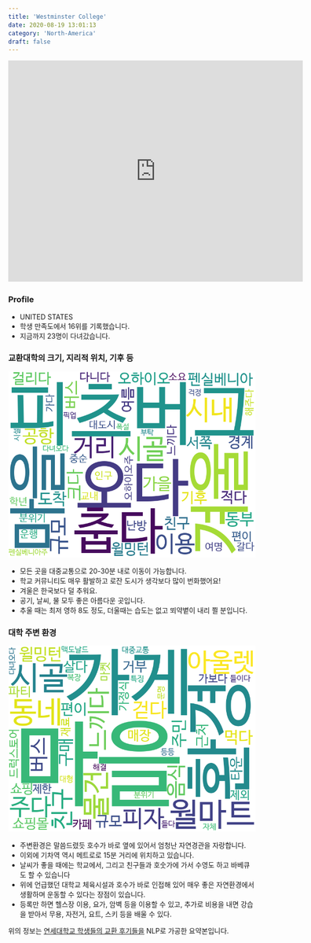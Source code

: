 ```yaml
---
title: 'Westminster College'
date: 2020-08-19 13:01:13
category: 'North-America'
draft: false
---
```


<iframe
width="600"
height="450"
frameborder="0" style="border:0"
src="https://www.google.com/maps/embed/v1/place?key=AIzaSyC9e1AME-pVmWC4hBpFdu5S4dKzyepa3HQ&q=Westminster+College&center=40.7322206,-111.8549815&zoom=14" allowfullscreen>
</iframe>

### Profile

* UNITED STATES
* 학생 만족도에서 16위를 기록했습니다.
* 지금까지 23명이 다녀갔습니다. 

### 교환대학의 크기, 지리적 위치, 기후 등

![gen_info-WordCloud](../univ_wordclouds_okt/gen_info/US000273_gen_info_okt.png)

* 모든 곳을 대중교통으로 20-30분 내로 이동이 가능합니다.
* 학교 커뮤니티도 매우 활발하고 로잔 도시가 생각보다 많이 번화했어요!
* 겨울은 한국보다 덜 추워요.
* 공기, 날씨, 물 모두 좋은 아름다운 곳입니다.
* 추울 때는 최저 영하 8도 정도, 더울때는 습도는 없고 뙤약볕이 내리 쬘 분입니다.

### 대학 주변 환경

![env_info-WordCloud](../univ_wordclouds_okt/env_info/US000273_env_info_okt.png)

* 주변환경은 말씀드렸듯 호수가 바로 옆에 있어서 엄청난 자연경관을 자랑합니다.
* 이외에 기차역 역시 메트로로 15분 거리에 위치하고 있습니다.
* 날씨가 좋을 때에는 학교에서, 그리고 친구들과 호숫가에 가서 수영도 하고 바베큐도 할 수 있습니다
* 위에 언급했던 대학교 체육시설과 호수가 바로 인접해 있어 매우 좋은 자연환경에서 생활하며 운동할 수 있다는 장점이 있습니다.
* 등록만 하면 헬스장 이용, 요가, 암벽 등을 이용할 수 있고, 추가로 비용을 내면 강습을 받아서 무용, 자전거, 요트, 스키 등을 배울 수 있다.


위의 정보는 [연세대학교 학생들의 교환 후기들을](http://oia.yonsei.ac.kr/partner/expReport.asp?ucode=US000273&bgbn=A) NLP로 가공한 요약본입니다. 
